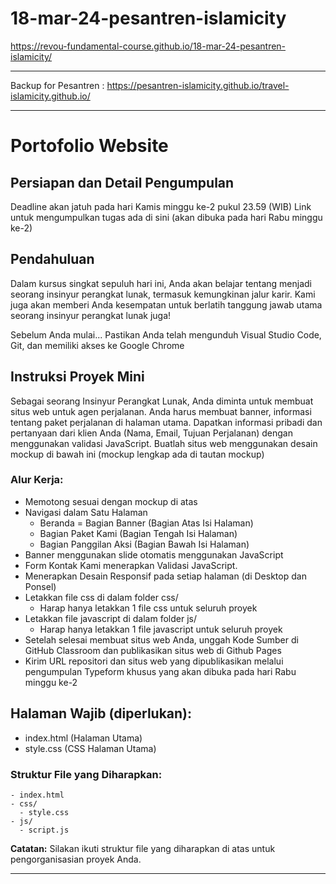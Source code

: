 ﻿# 18-mar-24-pesantren-islamicity

https://revou-fundamental-course.github.io/18-mar-24-pesantren-islamicity/

<hr>

Backup for Pesantren :
https://pesantren-islamicity.github.io/travel-islamicity.github.io/


<hr>

# Portofolio Website

## Persiapan dan Detail Pengumpulan

Deadline akan jatuh pada hari Kamis minggu ke-2 pukul 23.59 (WIB)
Link untuk mengumpulkan tugas ada di sini (akan dibuka pada hari Rabu minggu ke-2)

## Pendahuluan

Dalam kursus singkat sepuluh hari ini, Anda akan belajar tentang menjadi seorang insinyur perangkat lunak, termasuk kemungkinan jalur karir. Kami juga akan memberi Anda kesempatan untuk berlatih tanggung jawab utama seorang insinyur perangkat lunak juga!

Sebelum Anda mulai...
Pastikan Anda telah mengunduh Visual Studio Code, Git, dan memiliki akses ke Google Chrome

## Instruksi Proyek Mini

Sebagai seorang Insinyur Perangkat Lunak, Anda diminta untuk membuat situs web untuk agen perjalanan. Anda harus membuat banner, informasi tentang paket perjalanan di halaman utama. Dapatkan informasi pribadi dan pertanyaan dari klien Anda (Nama, Email, Tujuan Perjalanan) dengan menggunakan validasi JavaScript. Buatlah situs web menggunakan desain mockup di bawah ini (mockup lengkap ada di tautan mockup)

### Alur Kerja:

- Memotong sesuai dengan mockup di atas
- Navigasi dalam Satu Halaman
  - Beranda = Bagian Banner (Bagian Atas Isi Halaman)
  - Bagian Paket Kami (Bagian Tengah Isi Halaman)
  - Bagian Panggilan Aksi (Bagian Bawah Isi Halaman)
- Banner menggunakan slide otomatis menggunakan JavaScript
- Form Kontak Kami menerapkan Validasi JavaScript.
- Menerapkan Desain Responsif pada setiap halaman (di Desktop dan Ponsel)
- Letakkan file css di dalam folder css/
  - Harap hanya letakkan 1 file css untuk seluruh proyek
- Letakkan file javascript di dalam folder js/
  - Harap hanya letakkan 1 file javascript untuk seluruh proyek
- Setelah selesai membuat situs web Anda, unggah Kode Sumber di GitHub Classroom dan publikasikan situs web di Github Pages
- Kirim URL repositori dan situs web yang dipublikasikan melalui pengumpulan Typeform khusus yang akan dibuka pada hari Rabu minggu ke-2

## Halaman Wajib (diperlukan):

- index.html (Halaman Utama)
- style.css (CSS Halaman Utama)

### Struktur File yang Diharapkan:

```
- index.html
- css/
  - style.css
- js/
  - script.js
```

**Catatan:** Silakan ikuti struktur file yang diharapkan di atas untuk pengorganisasian proyek Anda.

---
